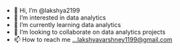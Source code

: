 - 👋 Hi, I’m @lakshya2199
- 👀 I’m interested in data analytics
- 🌱 I’m currently learning  data analytics
- 💞️ I’m looking to collaborate on data analytics projects
- 📫 How to reach me ...lakshyavarshney1199@gmail.com

<!---
lakshya2199/lakshya2199 is a ✨ special ✨ repository because its `README.md` (this file) appears on your GitHub profile.
You can click the Preview link to take a look at your changes.
--->
